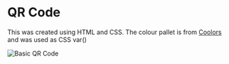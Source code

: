 # QR Code
This was created using HTML and CSS.
The colour pallet is from [Coolors](https://coolors.co/f0a202-f18805-d95d39-202c59-581f18) and was used as CSS var()

![Basic QR Code](https://github.com/brodiemcinnes/Brodies-Portfolio/blob/478377112bd34e6877ef290ad40fac293fcfce66/qr-code/QR-Code-Screenshot.png)
